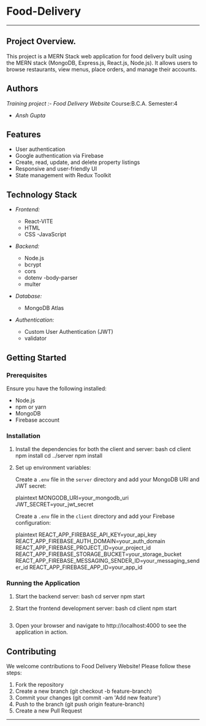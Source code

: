 # Food-Delivery

---

## Project Overview.
This project is a MERN Stack web application for food delivery built using the MERN stack (MongoDB, Express.js, React.js, Node.js). It allows users to browse restaurants, view menus, place orders, and manage their accounts.

## Authors
   *Training project :- Food Delivery Website*
   Course:B.C.A.   Semester:4

- *Ansh Gupta*

## Features

- User authentication 
- Google authentication via Firebase
- Create, read, update, and delete property listings
- Responsive and user-friendly UI
- State management with Redux Toolkit

## Technology Stack

- *Frontend:*
  - React-VITE
  - HTML
  - CSS 
  -JavaScript
  

- *Backend:*
  - Node.js
  - bcrypt
  - cors
  - dotenv
  -body-parser
  - multer

- *Database:*
  - MongoDB Atlas

- *Authentication:*
  - Custom User Authentication (JWT)
  - validator
## Getting Started

### Prerequisites

Ensure you have the following installed:

- Node.js
- npm or yarn
- MongoDB
- Firebase account

### Installation

   

1. Install the dependencies for both the client and server:
   bash
   cd client
   npm install
   cd ../server
   npm install
   

2. Set up environment variables:

   Create a `.env` file in the `server` directory and add your MongoDB URI and JWT secret:

   plaintext
   MONGODB_URI=your_mongodb_uri
   JWT_SECRET=your_jwt_secret
   

   Create a `.env` file in the `client` directory and add your Firebase configuration:

   plaintext
   REACT_APP_FIREBASE_API_KEY=your_api_key
   REACT_APP_FIREBASE_AUTH_DOMAIN=your_auth_domain
   REACT_APP_FIREBASE_PROJECT_ID=your_project_id
   REACT_APP_FIREBASE_STORAGE_BUCKET=your_storage_bucket
   REACT_APP_FIREBASE_MESSAGING_SENDER_ID=your_messaging_sender_id
   REACT_APP_FIREBASE_APP_ID=your_app_id
   

### Running the Application

1. Start the backend server:
   bash
   cd server
   npm start
   

2. Start the frontend development server:
   bash
   cd client
   npm start
   ```

3. Open your browser and navigate to http://localhost:4000 to see the application in action.

## Contributing

We welcome contributions to Food Delivery Website! Please follow these steps:

1. Fork the repository
2. Create a new branch (git checkout -b feature-branch)
3. Commit your changes (git commit -am 'Add new feature')
4. Push to the branch (git push origin feature-branch)
5. Create a new Pull Request



---
